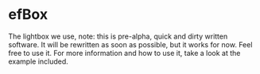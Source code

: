 efBox
=====
The lightbox we use, note: this is pre-alpha, quick and dirty written software. It will be rewritten as soon as possible, but it works for now. Feel free to use it.
For more information and how to use it, take a look at the example included.
